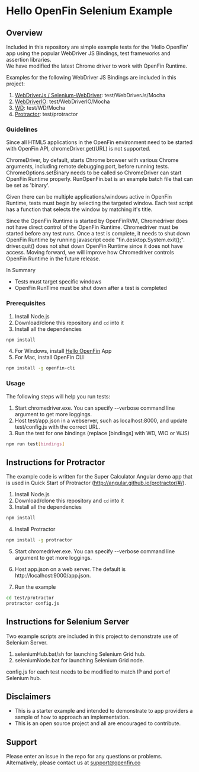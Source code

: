 # Hello OpenFin Selenium Example

## Overview
Included in this repository are simple example tests for the 'Hello OpenFin' app using the popular WebDriver JS Bindings, test frameworks and assertion libraries.  
We have modified the latest Chrome driver to work with OpenFin Runtime.

Examples for the following WebDriver JS Bindings are included in this project: 
1. [WebDriverJs / Selenium-WebDriver](http://www.seleniumhq.org/): test/WebDriverJs/Mocha
2. [WebDriverIO](http://webdriver.io/): test/WebDriverIO/Mocha
3. [WD](http://admc.io/wd/): test/WD/Mocha
4. [Protractor](http://angular.github.io/protractor/#/): test/protractor

### Guidelines
Since all HTML5 applications in the OpenFin environment need to be started with OpenFin API, chromeDriver.get(URL) is not supported.

ChromeDriver, by default, starts Chrome browser with various Chrome arguments, including remote debugging port, before running tests.  ChromeOptions.setBinary needs to be called so ChromeDriver can start OpenFin Runtime properly.  RunOpenFin.bat is an example batch file that can be set as 'binary'.

Given there can be multiple applications/windows active in OpenFin Runtime, tests must begin by selecting the targeted window.  Each test script has a function that
selects the window by matching it's title.

Since the OpenFin Runtime is started by OpenFinRVM, Chromedriver does not have direct control of the OpenFin Runtime.  Chromedriver must be started before any test runs.
Once a test is complete, it needs to shut down OpenFin Runtime by running javascript code "fin.desktop.System.exit();".  driver.quit() does not shut down OpenFin Runtime since
it does not have access.   Moving forward, we will improve how Chromedriver controls OpenFin Runtime in the future release.

In Summary
* Tests must target specific windows
* OpenFin RunTime must be shut down after a test is completed

### Prerequisites
1. Install Node.js
2. Download/clone this repository and `cd` into it
3. Install all the dependencies    
 ```bash
 npm install
 ```
4. For Windows, install [Hello OpenFin](https://install.openfin.co/download/?config=https%3A%2F%2Fcdn.openfin.co%2Fdemos%2Fhello%2Fapp.json&fileName=HelloOpenFin&supportEmail=support%40openfin.co) App
5. For Mac, install OpenFin CLI
 ```bash
 npm install -g openfin-cli
 ```

### Usage
The following steps will help you run tests:
1. Start chromedriver.exe.  You can specify --verbose command line argument to get more loggings.
2. Host test/app.json in a webserver, such as localhost:8000, and update test/config.js with the correct URL.
3. Run the test for one bindings (replace [bindings] with WD, WIO or WJS)
 ```bash
 npm run test[bindings]
 ```

## Instructions for Protractor
The example code is written for the Super Calculator Angular demo app that is used in Quick Start of Protractor (http://angular.github.io/protractor/#/).

1. Install Node.js
2. Download/clone this repository and `cd` into it
3. Install all the dependencies
 ```bash
 npm install
 ```
4. Install Protractor
 ```bash
npm install -g protractor
 ```
5. Start chromedriver.exe.  You can specify --verbose command line argument to get more loggings.
6. Host app.json on a web server.  The default is http://localhost:9000/app.json.

7. Run the example
 ```bash
 cd test/protractor
 protractor config.js
 ```

## Instructions for Selenium Server
Two example scripts are included in this project to demonstrate use of Selenium Server.
1. seleniumHub.bat/sh for launching Selenium Grid hub.
2. seleniumNode.bat for launching Selenium Grid node.

config.js for each test needs to be modified to match IP and port of Selenium hub.

## Disclaimers
* This is a starter example and intended to demonstrate to app providers a sample of how to approach an implementation. 
* This is an open source project and all are encouraged to contribute.

## Support
Please enter an issue in the repo for any questions or problems. 
<br> Alternatively, please contact us at support@openfin.co
